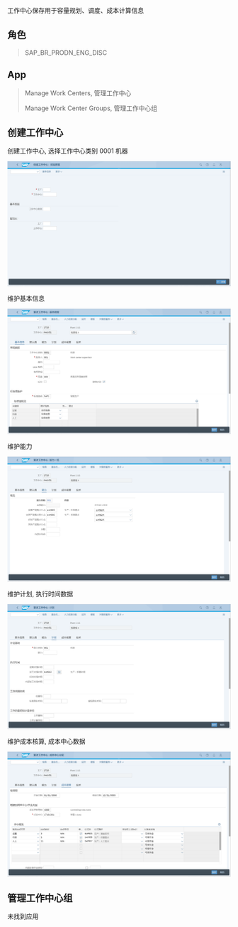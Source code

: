 工作中心保存用于容量规划、调度、成本计算信息
## 角色
> SAP_BR_PRODN_ENG_DISC
## App
> Manage Work Centers, 管理工作中心
>
> Manage Work Center Groups, 管理工作中心组
## 创建工作中心
创建工作中心, 选择工作中心类别 0001 机器

![Work-Centers-1](./img/Work-Centers-1.png "创建工作中心")

维护基本信息

![Work-Centers-2](./img/Work-Centers-2.png "基本信息")

维护能力

![Work-Centers-3](./img/Work-Centers-3.png "能力")

维护计划, 执行时间数据

![Work-Centers-4](./img/Work-Centers-4.png "计划")

维护成本核算, 成本中心数据

![Work-Centers-5](./img/Work-Centers-5.png "成本核算")

## 管理工作中心组
未找到应用